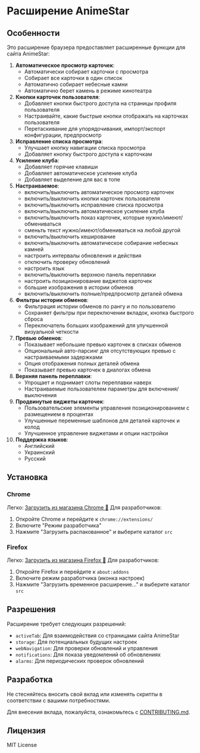 # Расширение AnimeStar

## Особенности

Это расширение браузера предоставляет расширенные функции для сайта AnimeStar:

1. **Автоматическое просмотр карточек**:
    - Автоматически собирает карточки с просмотра
    - Собирает все карточки в один список
    - Автоматично собирает небесные камни
    - Автоматично берет камень в режиме кинотеатра
2. **Кнопки карточек пользователя**: 
    - Добавляет кнопки быстрого доступа на страницы профиля пользователя
    - Настраивайте, какие быстрые кнопки отображать на карточках пользователя
    - Перетаскивание для упорядочивания, импорт/экспорт конфигурации, предпросмотр
3. **Исправление списка просмотра**: 
    - Улучшает кнопку навигации списка просмотра
    - Добавляет кнопку быстрого доступа к карточкам
4. **Усиление клуба**: 
    - Добавляет горячие клавиши
    - Добавляет автоматическое усиление клуба
    - Добавляет выделение для вас в топе
5. **Настраиваемое**: 
    - включить/выключить автоматическое просмотр карточек
    - включить/выключить кнопки карточек пользователя
    - включить/выключить исправление списка просмотра
    - включить/выключить автоматическое усиление клуба
    - включить/выключить показ карточек, которые нужно/имеют/обмениваться
    - сменьть текст нужно/имеют/обмениваться на любой другой
    - включить/выключить кеширование
    - включить/выключить автоматическое собирание небесных камней
    - настроить интервалы обновления и действия
    - отключить проверку обновлений
    - настроить язык
    - включить/выключить верхнюю панель переплавки
    - настроить позиционирование виджетов карточек
    - большие изображения в истории обменов
    - включить/выключить полные/предпросмотр деталей обмена
7. **Фильтры истории обменов**:
    - Фильтрация истории обменов по рангу и по пользователю
    - Сохраняет фильтры при переключении вкладок, кнопка быстрого сброса
    - Переключатель больших изображений для улучшенной визуальной четкости
8. **Превью обменов**:
    - Показывает небольшие превью карточек в списках обменов
    - Опциональный авто-парсинг для отсутствующих превью с настраиваемыми задержками
    - Опция отображения полных деталей обмена
    - Показывает превью карточек в диалогах обмена
9. **Верхняя панель переплавки**:
    - Упрощает и поднимает слоты переплавки наверх
    - Настраиваемые пользователем параметры для включения/выключения
10. **Продвинутые виджеты карточек**:
    - Пользовательские элементы управления позиционированием с размещением в процентах
    - Улучшенные переменные шаблонов для деталей карточек и колод
    - Улучшенное управление виджетами и опции настройки
13. **Поддержка языков**: 
    - Английский
    - Украинский
    - Русский

## Установка

### Chrome
Легко: [Загрузить из магазина Chrome 👾](https://chromewebstore.google.com/detail/animestar-extension/ocpbplnohadkjdindnodcmpmjboifjae)
Для разработчиков:
1. Откройте Chrome и перейдите к `chrome://extensions/`
2. Включите "Режим разработчика"
3. Нажмите "Загрузить распакованное" и выберите каталог `src`

### Firefox
Легко: [Загрузить из магазина Firefox 🦊](https://addons.mozilla.org/ru/firefox/addon/animestar-extension/)
Для разработчиков:
1. Откройте Firefox и перейдите к `about:addons`
2. Включите режим разработчика (иконка настроек)
3. Нажмите "Загрузить временное расширение..." и выберите каталог `src`

## Разрешения

Расширение требует следующих разрешений:
- `activeTab`: Для взаимодействия со страницами сайта AnimeStar
- `storage`: Для потенциальных будущих настроек
- `webNavigation`: Для проверки обновлений и управления
- `notifications`: Для показа уведомлений об обновлениях
- `alarms`: Для периодических проверок обновлений

## Разработка

Не стесняйтесь вносить свой вклад или изменять скрипты в соответствии с вашими потребностями.

Для внесения вклада, пожалуйста, ознакомьтесь с [CONTRIBUTING.md](./CONTRIBUTING.md).

## Лицензия

MIT License 
